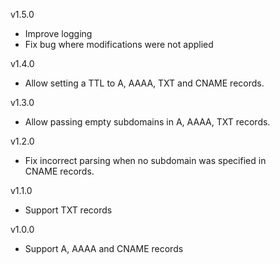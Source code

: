 v1.5.0
- Improve logging
- Fix bug where modifications were not applied

v1.4.0
- Allow setting a TTL to A, AAAA, TXT and CNAME records.

v1.3.0
- Allow passing empty subdomains in A, AAAA, TXT records.

v1.2.0
- Fix incorrect parsing when no subdomain was specified in CNAME records.

v1.1.0
- Support TXT records

v1.0.0
- Support A, AAAA and CNAME records
